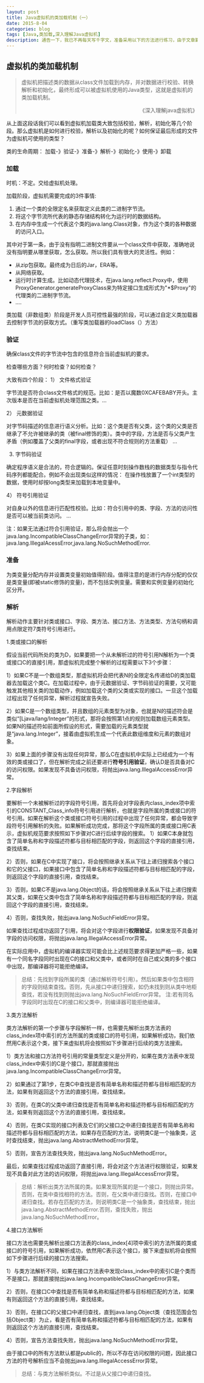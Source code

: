 ```yaml
---
layout: post
title: Java虚拟机的类加载机制（一）
date: 2015-8-04
categories: blog
tags: [Java,类加载,深入理解Java虚拟机]
description: 通告一下，我已不再每天写千字文，准备采用以下的方法进行练习，由于文章篇幅较长，链接较多，建议到简书或博客进行阅读。
---
```


## 虚拟机的类加载机制 ##

> 虚拟机把描述类的数据从class文件加载到内存，并对数据进行校验、转换解析和初始化，最终形成可以被虚拟机使用的Java类型，这就是虚拟机的类加载机制。                                                                                        <p align="right">《深入理解java虚拟机》</p>

从上面这段话我们可以看到虚拟机加载类大致包括校验，解析，初始化等几个阶段。那么虚拟机是如何进行校验，解析以及初始化的呢？如何保证最后形成的文件为虚拟机可使用的类型？

类的生命周期：
加载-》验证-》准备-》解析-》初始化-》使用-》卸载

### 加载 ###

时机：不定。交给虚拟机处理。

加载阶段，虚拟机需要完成的3件事情:
1) 通过一个类的全限定名来获取定义此类的二进制字节流。
2) 将这个字节流所代表的静态存储结构转化为运行时的数据结构。
3) 在内存中生成一个代表这个类的java.lang.Class对象，作为这个类的各种数据的访问入口。

其中对于第一条，由于没有指明二进制文件要从一个class文件中获取，准确地说没有指明要从哪里获取，怎么获取。所以我们具有很大的灵活性。例如：

 - 从zip包获取。最终成为日后的Jar，ERA等。
 - 从网络获取。
 - 运行时计算生成。比如动态代理技术，在java.lang.reflect.Proxy中，使用ProxyGenerator.generateProxyClass来为特定接口生成形式为"*$Proxy"的代理类的二进制字节流。
 - ....

类加载（非数组类）阶段是开发人员可控性最强的阶段，可以通过自定义类加载器去控制字节流的获取方式。（重写类加载器的loadClass（）方法）

### 验证
确保class文件的字节流中包含的信息符合当前虚拟机的要求。

检查哪些方面？何时检查？如何检查？

大致有四个阶段：
1） 文件格式验证

字节流是否符合class文件格式的规范。比如：是否以魔数0XCAFEBABY开头。主次版本是否在当前虚拟机处理范围之类。...
    
2） 元数据验证

对字节码描述的信息进行语义分析。比如：这个类是否有父类，这个类的父类是否继承了不允许被继承的类（被final修饰的类）。类中的字段，方法是否与父类产生矛盾（例如覆盖了父类的final字段，或者出现不符合规则的方法重载）
...

3) 字节码验证

确定程序语义是合法的，符合逻辑的。保证任意时刻操作数栈的数据类型与指令代码序列都能配合。例如不会出现类似这样的情况： 在操作栈放置了一个int类型的数据，使用时却按long类型来加载到本地变量中。 

4） 符号引用验证

对自身以外的信息进行匹配性校验。比如：符合引用中的类、字段、方法的访问性是否可以被当前类访问。
...

注：如果无法通过符合引用验证，那么将会抛出一个java.lang.IncompatibleClassChangeError异常的子类，如：java.lang.IllegalAcessError,java.lang.NoSuchMethodError.

### 准备

为类变量分配内存并设置类变量初始值得阶段。值得注意的是进行内存分配的仅仅是类变量(即被static修饰的变量)，而不包括实例变量。需要和实例变量的初始化区分开。

### 解析


解析动作主要针对类或接口、字段、类方法、接口方法、方法类型、方法句柄和调用点限定符7类符号引用进行。

1.类或接口的解析

假设当前代码所处的类为D，如果要把一个从未解析过的符号引用N解析为一个类或接口C的直接引用，那虚拟机完成整个解析的过程需要以下3个步骤：

1）如果C不是一个数组类型，那虚拟机将会把代表N的全限定名传递给D的类加载器去加载这个类C。在加载过程中，由于元数据验证、字节码验证的需要，又可能触发其他相关类的加载动作，例如加载这个类的父类或实现的接口。一旦这个加载过程出现了任何异常，解析过程就宣告失败。

2）如果C是一个数组类型，并且数组的元素类型为对象，也就是N的描述符会是类似“[Ljava/lang/Integer”的形式，那将会按照第1点的规则加载数组元素类型。如果N的描述符如前面所假设的形式，需要加载的元素类型就是“java.lang.Integer”，接着由虚拟机生成一个代表此数组维度和元素的数组对象。

3）如果上面的步骤没有出现任何异常，那么C在虚拟机中实际上已经成为一个有效的类或接口了，但在解析完成之前还要进行**符号引用验证**，确认D是否具备对C的访问权限。如果发现不具备访问权限，将抛出java.lang.IllegalAccessError异常。

2.字段解析

要解析一个未被解析过的字段符号引用，首先将会对字段表内class_index项中索引的CONSTANT_Class_info符号引用进行解析，也就是字段所属的类或接口的符号引用。如果在解析这个类或接口符号引用的过程中出现了任何异常，都会导致字段符号引用解析的失败。如果解析成功完成，那将这个字段所属的类或接口用C表示，虚拟机规范要求按照如下步骤对C进行后续字段的搜索。  1）如果C本身就包含了简单名称和字段描述符都与目标相匹配的字段，则返回这个字段的直接引用，查找结束。

2）否则，如果在C中实现了接口，将会按照继承关系从下往上递归搜索各个接口和它的父接口，如果接口中包含了简单名称和字段描述符都与目标相匹配的字段，则返回这个字段的直接引用，查找结束。

3）否则，如果C不是java.lang.Object的话，将会按照继承关系从下往上递归搜索其父类，如果在父类中包含了简单名称和字段描述符都与目标相匹配的字段，则返回这个字段的直接引用，查找结束。

4）否则，查找失败，抛出java.lang.NoSuchFieldError异常。

如果查找过程成功返回了引用，将会对这个字段进行**权限验证**，如果发现不具备对字段的访问权限，将抛出java.lang.IllegalAccessError异常。

在实际应用中，虚拟机的编译器实现可能会比上述规范要求得更加严格一些，如果有一个同名字段同时出现在C的接口和父类中，或者同时在自己或父类的多个接口中出现，那编译器将可能拒绝编译。

> 总结：先找到字段所属的类（通过解析符号引用）。然后如果类中包含相符的字段则结束查找。否则，先从接口中递归搜索，如仍未找到则从类中地柜查找，若没有找到则抛出java.lang.NoSuchFieldError异常。
注:若有同名字段同时出现在C的接口和父类中，则编译器可能拒绝编译。

3.类方法解析

类方法解析的第一个步骤与字段解析一样，也需要先解析出类方法表的class_index项中索引的方法所属的类或接口的符号引用，如果解析成功，我们依然用C表示这个类，接下来虚拟机将会按照如下步骤进行后续的类方法搜索。

1）类方法和接口方法符号引用的常量类型定义是分开的，如果在类方法表中发现class_index中索引的C是个接口，那就直接抛出java.lang.IncompatibleClassChangeError异常。

2）如果通过了第1步，在类C中查找是否有简单名称和描述符都与目标相匹配的方法，如果有则返回这个方法的直接引用，查找结束。

3）否则，在类C的父类中递归查找是否有简单名称和描述符都与目标相匹配的方法，如果有则返回这个方法的直接引用，查找结束。

4）否则，在类C实现的接口列表及它们的父接口之中递归查找是否有简单名称和描述符都与目标相匹配的方法，如果存在匹配的方法，说明类C是一个抽象类，这时查找结束，抛出java.lang.AbstractMethodError异常。

5）否则，宣告方法查找失败，抛出java.lang.NoSuchMethodError。

最后，如果查找过程成功返回了直接引用，将会对这个方法进行权限验证，如果发现不具备对此方法的访问权限，将抛出java.lang.IllegalAccessError异常。

> 总结：解析出类方法所属的类。如果发现所属的是一个接口，则抛出异常。否则，在类中查找相符的方法。否则，在父类中递归查找。否则，在接口中递归查找。若存在匹配的方法，则说明类C是一个抽象类，查找结束，抛出java.lang.AbstractMethodError.否则，查找失败，抛出java.lang.NoSuchMethodError。

4.接口方法解析

接口方法也需要先解析出接口方法表的class_index[4]项中索引的方法所属的类或接口的符号引用，如果解析成功，依然用C表示这个接口，接下来虚拟机将会按照如下步骤进行后续的接口方法搜索。

1）与类方法解析不同，如果在接口方法表中发现class_index中的索引C是个类而不是接口，那就直接抛出java.lang.IncompatibleClassChangeError异常。

2）否则，在接口C中查找是否有简单名称和描述符都与目标相匹配的方法，如果有则返回这个方法的直接引用，查找结束。

3）否则，在接口C的父接口中递归查找，直到java.lang.Object类（查找范围会包括Object类）为止，看是否有简单名称和描述符都与目标相匹配的方法，如果有则返回这个方法的直接引用，查找结束。

4）否则，宣告方法查找失败，抛出java.lang.NoSuchMethodError异常。

由于接口中的所有方法默认都是public的，所以不存在访问权限的问题，因此接口方法的符号解析应当不会抛出java.lang.IllegalAccessError异常。

> 总结：与类方法解析类似。不过是从父接口中递归查找。